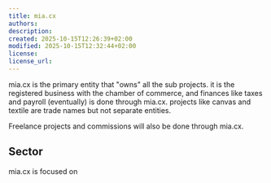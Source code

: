 ```yaml
---
title: mia.cx
authors:
description:
created: 2025-10-15T12:26:39+02:00
modified: 2025-10-15T12:32:44+02:00
license:
license_url:
---
```


mia.cx is the primary entity that "owns" all the sub projects. it is the registered business with the chamber of commerce, and finances like taxes and payroll (eventually) is done through mia.cx. projects like canvas and textile are trade names but not separate entities.

Freelance projects and commissions will also be done through mia.cx.

## Sector

mia.cx is focused on 
